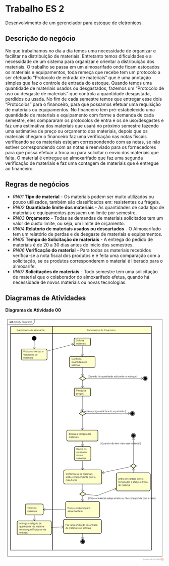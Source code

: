 # Trabalho ES 2
Desenvolvimento de um gerenciador para estoque de eletronicos.

## Descrição do negócio
No que trabalhamos no dia a dia temos uma necessidade de organizar e facilitar na distribuição de materiais. Entretanto temos dificuldades e a necessidade de um sistema para organizar e orientar a distribuição dos materiais. O trabalho se passa em um almoxarifado onde ficam estocados os materiais e equipamentos, toda remeça que recebe tem um protocolo a ser efetuado “Protocolo de entrada de materiais” que é uma anotação simples que faz o controle de entrada do estoque. Quando temos uma quantidade de materiais usados ou desgastados, fazemos um “Protocolo de uso ou desgaste de materiais” que controla a quantidade desgastada, perdidos ou usada. No fim de cada semestre temos que entregar esse dois “Protocolos” para o financeiro, para que possamos efetuar uma requisição de materiais ou equipamentos. No financeiro tem pré-estabelecido uma quantidade de materiais e equipamento com forme a demanda de cada semestre, eles compararam os protocolos de entra e os de uso/desgastes e faz uma estimativa dos materiais que usará no próximo semestre fazendo uma estimativa de preço ou orçamento dos materiais, depois que os materiais chegam o financeiro faz uma verificação nas notas fiscais verificando se os materiais estejam correspondendo com as notas, se não estiver correspondendo com as notas é reenviado para os fornecedores para que possa efetuar a troca ou para solicitar o envio dos materiais que falta. O material é entregue ao almoxarifado que faz uma segunda verificação de materiais e faz uma contagem de materiais que é entregue ao financeiro.

## Regras de negócios

* *RN01* **Tipo de material** - Os materiais podem ser muito utilizados ou pouco utilizados, também são classificados em: resistentes ou frágeis.
* *RN02* **Quantidade limite dos materiais** - As quantidades de cada tipo de materiais e equipamentos possuem um limite por semestre.
* *RN03* **Orçamento** - Todas as demandas de materiais solicitados tem um valor de custo limite, ou seja, um limite de orçamento.
* *RN04* **Relatorio de materiais usados ou descartados** - O Almoxarifado tem um relatório de perdas e de desgaste de materiais e equipamentos.
* *RN05* **Tempo de Solicitação de materiais** - A entrega do pedido de materiais é de 20 a 30 dias antes do inicio dos semestres.
* *RN06* **Verificação do material** - Para todos os materiais recebidos verifica-se a nota fiscal dos produtos e é feita uma comparação com a solicitação, se os produtos corresponderem o material é liberado para o almoxarife.
* *RN07* **Solicitações de materiais** - Todo semestre tem uma solicitação de material que o colaborador do almoxarifado efetua, quando há necessidade de novos materiais ou novas tecnologias.

## Diagramas de Atividades

**Diagrama de Atividade 00**

![Diagrama de Atividade 00](/diagrama-atividade0.png)
